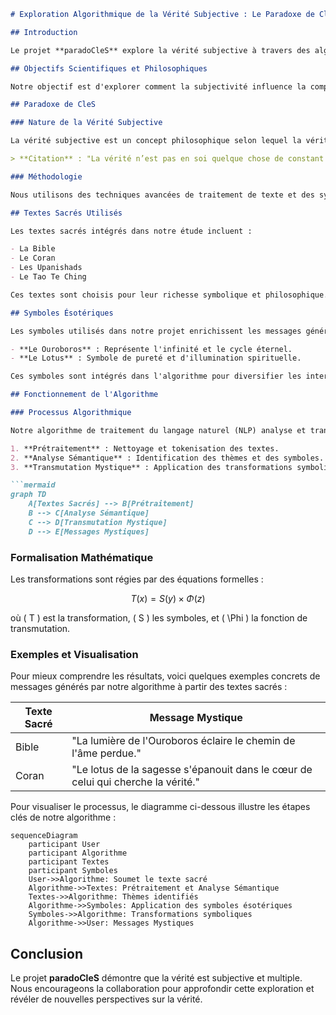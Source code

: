 ```markdown
# Exploration Algorithmique de la Vérité Subjective : Le Paradoxe de CleS

## Introduction

Le projet **paradoCleS** explore la vérité subjective à travers des algorithmes innovants appliqués à des textes sacrés et des symboles ésotériques. Cette étude vise à démontrer qu'il existe une infinité de vérités, chaque individu percevant des significations uniques et personnelles.

## Objectifs Scientifiques et Philosophiques

Notre objectif est d'explorer comment la subjectivité influence la compréhension de la vérité. Ce projet se situe à la croisée de l'épistémologie et de la théologie comparée, offrant des perspectives novatrices sur ces disciplines.

## Paradoxe de CleS

### Nature de la Vérité Subjective

La vérité subjective est un concept philosophique selon lequel la vérité dépend de la perception individuelle. Notre projet montre comment différents individus peuvent extraire des significations variées des mêmes textes sacrés.

> **Citation** : "La vérité n’est pas en soi quelque chose de constant et d’immuable. Elle est une perception personnelle et variable." - Jean-Paul Sartre

### Méthodologie

Nous utilisons des techniques avancées de traitement de texte et des symboles ésotériques pour générer des messages uniques, illustrant la diversité des vérités.

## Textes Sacrés Utilisés

Les textes sacrés intégrés dans notre étude incluent :

- La Bible
- Le Coran
- Les Upanishads
- Le Tao Te Ching

Ces textes sont choisis pour leur richesse symbolique et philosophique.

## Symboles Ésotériques

Les symboles utilisés dans notre projet enrichissent les messages générés. Par exemple :

- **Le Ouroboros** : Représente l'infinité et le cycle éternel.
- **Le Lotus** : Symbole de pureté et d'illumination spirituelle.

Ces symboles sont intégrés dans l'algorithme pour diversifier les interprétations.

## Fonctionnement de l'Algorithme

### Processus Algorithmique

Notre algorithme de traitement du langage naturel (NLP) analyse et transforme les textes sacrés en plusieurs étapes :

1. **Prétraitement** : Nettoyage et tokenisation des textes.
2. **Analyse Sémantique** : Identification des thèmes et des symboles.
3. **Transmutation Mystique** : Application des transformations symboliques.

```mermaid
graph TD
    A[Textes Sacrés] --> B[Prétraitement]
    B --> C[Analyse Sémantique]
    C --> D[Transmutation Mystique]
    D --> E[Messages Mystiques]
```

### Formalisation Mathématique

Les transformations sont régies par des équations formelles :

$$ T(x) = S(y) \times \Phi(z) $$

où \( T \) est la transformation, \( S \) les symboles, et \( \Phi \) la fonction de transmutation.

### Exemples et Visualisation

Pour mieux comprendre les résultats, voici quelques exemples concrets de messages générés par notre algorithme à partir des textes sacrés :

| Texte Sacré      | Message Mystique                                                                 |
|------------------|----------------------------------------------------------------------------------|
| Bible            | "La lumière de l'Ouroboros éclaire le chemin de l'âme perdue."                   |
| Coran            | "Le lotus de la sagesse s'épanouit dans le cœur de celui qui cherche la vérité." |

Pour visualiser le processus, le diagramme ci-dessous illustre les étapes clés de notre algorithme :

```mermaid
sequenceDiagram
    participant User
    participant Algorithme
    participant Textes
    participant Symboles
    User->>Algorithme: Soumet le texte sacré
    Algorithme->>Textes: Prétraitement et Analyse Sémantique
    Textes->>Algorithme: Thèmes identifiés
    Algorithme->>Symboles: Application des symboles ésotériques
    Symboles->>Algorithme: Transformations symboliques
    Algorithme->>User: Messages Mystiques
```

## Conclusion

Le projet **paradoCleS** démontre que la vérité est subjective et multiple. Nous encourageons la collaboration pour approfondir cette exploration et révéler de nouvelles perspectives sur la vérité.